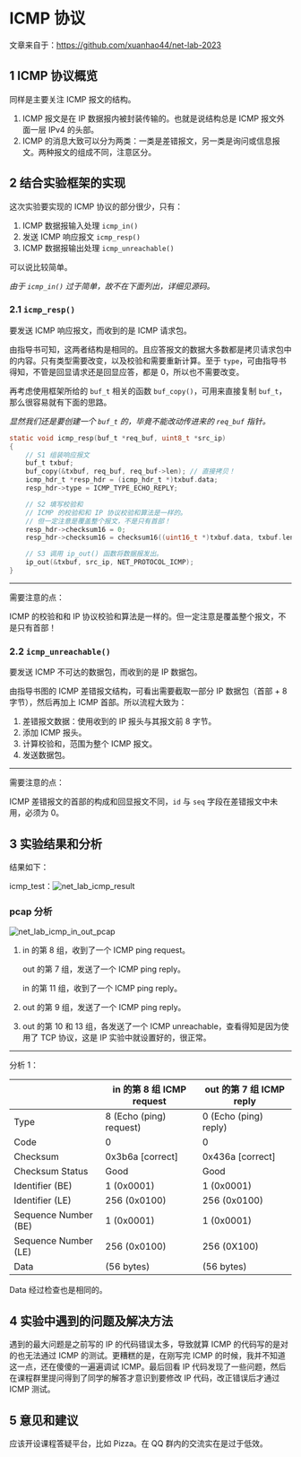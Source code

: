 # ICMP 协议

文章来自于：<https://github.com/xuanhao44/net-lab-2023>

## 1 ICMP 协议概览

同样是主要关注 ICMP 报文的结构。

1. ICMP 报文是在 IP 数据报内被封装传输的。也就是说结构总是 ICMP 报文外面一层 IPv4 的头部。
2. ICMP 的消息大致可以分为两类：一类是差错报文，另一类是询问或信息报文。两种报文的组成不同，注意区分。

## 2 结合实验框架的实现

这次实验要实现的 ICMP 协议的部分很少，只有：

1. ICMP 数据报输入处理 `icmp_in()`
2. 发送 ICMP 响应报文 `icmp_resp()`
3. ICMP 数据报输出处理 `icmp_unreachable()`

可以说比较简单。

*由于 `icmp_in()` 过于简单，故不在下面列出，详细见源码。*

### 2.1 `icmp_resp()`

要发送 ICMP 响应报文，而收到的是 ICMP 请求包。

由指导书可知，这两者结构是相同的。且应答报文的数据大多数都是拷贝请求包中的内容。只有类型需要改变，以及校验和需要重新计算。至于 `type`，可由指导书得知，不管是回显请求还是回显应答，都是 0，所以也不需要改变。

再考虑使用框架所给的 `buf_t` 相关的函数 `buf_copy()`，可用来直接复制 `buf_t`，那么很容易就有下面的思路。

*显然我们还是要创建一个 `buf_t` 的，毕竟不能改动传进来的 `req_buf` 指针。*

```c
static void icmp_resp(buf_t *req_buf, uint8_t *src_ip)
{
    // S1 组装响应报文
    buf_t txbuf;
    buf_copy(&txbuf, req_buf, req_buf->len); // 直接拷贝！
    icmp_hdr_t *resp_hdr = (icmp_hdr_t *)txbuf.data;
    resp_hdr->type = ICMP_TYPE_ECHO_REPLY;

    // S2 填写校验和
    // ICMP 的校验和和 IP 协议校验和算法是一样的。
    // 但一定注意是覆盖整个报文，不是只有首部！
    resp_hdr->checksum16 = 0;
    resp_hdr->checksum16 = checksum16((uint16_t *)txbuf.data, txbuf.len);

    // S3 调用 ip_out() 函数将数据报发出。
    ip_out(&txbuf, src_ip, NET_PROTOCOL_ICMP);
}
```

---

需要注意的点：

ICMP 的校验和和 IP 协议校验和算法是一样的。但一定注意是覆盖整个报文，不是只有首部！

### 2.2 `icmp_unreachable()`

要发送 ICMP 不可达的数据包，而收到的是 IP 数据包。

由指导书图的 ICMP 差错报文结构，可看出需要截取一部分 IP 数据包（首部 + 8 字节），然后再加上 ICMP 首部。所以流程大致为：

1. 差错报文数据：使用收到的 IP 报头与其报文前 8 字节。
2. 添加 ICMP 报头。
3. 计算校验和，范围为整个 ICMP 报文。
4. 发送数据包。

---

需要注意的点：

ICMP 差错报文的首部的构成和回显报文不同，`id` 与 `seq` 字段在差错报文中未用，必须为 0。

## 3 实验结果和分析

结果如下：

icmp_test：![net_lab_icmp_result](https://typora-1304621073.cos.ap-guangzhou.myqcloud.com/typora/net_lab/net_lab_icmp_result.png)

### pcap 分析

![net_lab_icmp_in_out_pcap](https://typora-1304621073.cos.ap-guangzhou.myqcloud.com/typora/net_lab/net_lab_icmp_in_out_pcap.png)

1. in 的第 8 组，收到了一个 ICMP ping request。

   out 的第 7 组，发送了一个 ICMP ping reply。

   in 的第 11 组，收到了一个 ICMP ping reply。

2. out 的第 9 组，发送了一个 ICMP ping reply。

3. out 的第 10 和 13 组，各发送了一个 ICMP unreachable，查看得知是因为使用了 TCP 协议，这是 IP 实验中就设置好的，很正常。

---

分析 1：

|                      | in 的第 8 组 ICMP request | out 的第 7 组 ICMP reply |
| -------------------- | ------------------------- | ------------------------ |
| Type                 | 8 (Echo (ping) request)   | 0 (Echo (ping) reply)    |
| Code                 | 0                         | 0                        |
| Checksum             | 0x3b6a [correct]          | 0x436a [correct]         |
| Checksum Status      | Good                      | Good                     |
| Identifier (BE)      | 1 (0x0001)                | 1 (0x0001)               |
| Identifier (LE)      | 256 (0x0100)              | 256 (0x0100)             |
| Sequence Number (BE) | 1 (0x0001)                | 1 (0x0001)               |
| Sequence Number (LE) | 256 (0x0100)              | 256 (0X100)              |
| Data                 | (56 bytes)                | (56 bytes)               |

Data 经过检查也是相同的。

## 4 实验中遇到的问题及解决方法

遇到的最大问题是之前写的 IP 的代码错误太多，导致就算 ICMP 的代码写的是对的也无法通过 ICMP 的测试。更糟糕的是，在刚写完 ICMP 的时候，我并不知道这一点，还在傻傻的一遍遍调试 ICMP。最后回看 IP 代码发现了一些问题，然后在课程群里提问得到了同学的解答才意识到要修改 IP 代码，改正错误后才通过 ICMP 测试。

## 5 意见和建议

应该开设课程答疑平台，比如 Pizza。在 QQ 群内的交流实在是过于低效。
